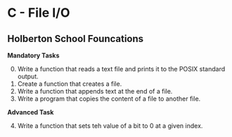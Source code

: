 # C - File I/O
## Holberton School Founcations

 **Mandatory Tasks**

0. Write a function that reads a text file and prints it to the POSIX standard output.
1. Create a function that creates a file.
2. Write a function that appends text at the end of a file.
3. Write a program that copies the content of a file to another file.

**Advanced Task**

4. Write a function that sets teh value of a bit to 0 at a given index.
